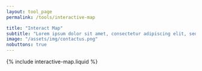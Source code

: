 ```yaml
---
layout: tool_page
permalink: /tools/interactive-map

title: "Interact Map"
subtitle: "Lorem ipsum dolor sit amet, consectetur adipiscing elit, sed do eiusmod tempor incididunt ut labore et dolore magna aliqua. Ut enim ad minim veniam, "
image: "/assets/img/contactus.png"
nobuttons: true
---
```


{% include interactive-map.liquid %}



